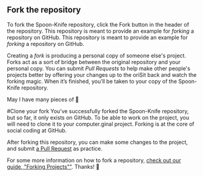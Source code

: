 ## Fork the repository

To fork the Spoon-Knife repository, click the Fork button in the header of the repository.
This repository is meant to provide an example for *forking* a repository on GitHub.
This repository is meant to provide an example for *forking* a repository on GitHub.


Creating a *fork* is producing a personal copy of someone else's project. Forks act as a sort of bridge between the original repository and your personal copy. You can submit *Pull Requests* to help make other people's projects better by offering your changes up to the oriSit back and watch the forking magic. When it’s finished, you’ll be taken to your copy of the Spoon-Knife repository.

May I have many pieces of :pizza:

#Clone your fork
You’ve successfully forked the Spoon-Knife repository, but so far, it only exists on GitHub. To be able to work on the project, you will need to clone it to your computer.ginal project. Forking is at the core of social coding at GitHub.

After forking this repository, you can make some changes to the project, and submit [a Pull Request](https://github.com/octocat/Spoon-Knife/pulls) as practice.

For some more information on how to fork a repository, [check out our guide, "Forking Projects""](http://guides.github.com/overviews/forking/). Thanks! :sparkling_heart:
